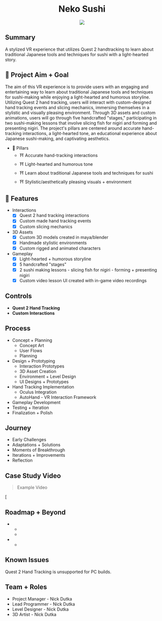 <h1 align="center">Neko Sushi</h1>

<p align="center">
  <img src="https://github.com/NickDutka/NekoSushi_URP/assets/104876986/2e02486b-8733-45a8-aff2-d225d003c7ed">
<p align="center">

## Summary
A stylized VR experience that utilizes Quest 2 handtracking to learn about traditional Japanese tools and techniques for sushi with a light-hearted story.

## 🎯 Project Aim + Goal
The aim of this VR experience is to provide users with an engaging and entertaining way to learn about traditional Japanese tools and techniques for sushi-making while enjoying a light-hearted and humorous storyline. Utilizing Quest 2 hand tracking, users will interact with custom-designed hand tracking events and slicing mechanics, immersing themselves in a stylistic and visually pleasing environment. Through 3D assets and custom animations, users will go through five handcrafted "stages," participating in two sushi-making lessons that involve slicing fish for nigiri and forming and presenting nigiri. The project's pillars are centered around accurate hand-tracking interactions, a light-hearted tone, an educational experience about Japanese sushi-making, and captivating aesthetics.

* 🏯 Pillars
  - ⛩️ Accurate hand-tracking interactions
  - ⛩️ Light-hearted and humorous tone
  - ⛩️ Learn about traditional Japanese tools and techniques for sushi 
  - ⛩️ Stylistic/aesthetically pleasing visuals + environment
    
## 📝 Features
* Interactions
    - [x] Quest 2 hand tracking interactions
    - [x] Custom made hand tracking events 
    - [x] Custom slicing mechanics   
* 3D Assets
    - [x] Custom 3D models created in maya/blender         
    - [x] Handmade stylistic environments     
    - [x] Custom rigged and animated characters  
* Gameplay 
    - [x] Light-hearted + humorous storyline
    - [x] 5 handcrafted "stages"               
    - [x] 2 sushi making lessons - slicing fish for nigiri - forming + presenting nigiri
    - [x] Custom video lesson UI created with in-game video recordings
    
## Controls
* **Quest 2 Hand Tracking**
* **Custom Interactions**

## Process 

* Concept + Planning
  - Concept Art
  - User Flows
  - Planning
* Design + Prototyping
  - Interaction Prototypes
  - 3D Asset Creation
  - Environment + Level Design
  - UI Designs + Prototypes
* Hand Tracking Implementation
  - Oculus Integration
  - AutoHand - VR Interaction Framework
* Gameplay Development
* Testing + Iteration
* Finalization + Polish

## Journey

* Early Challenges
* Adaptations + Solutions
* Moments of Breakthrough
* Iterations + Improvements
* Reflection

## Case Study Video 
> Example Video

[![]()
## Roadmap + Beyond

* 
    - 
    - 
          
* 
    - 
    
## Known Issues
Quest 2 Hand Tracking is unsupported for PC builds.

## Team + Roles
  - Project Manager - Nick Dutka
  - Lead Programmer - Nick Dutka
  - Level Designer - Nick Dutka
  - 3D Artist - Nick Dutka
